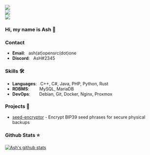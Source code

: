 ![](https://komarev.com/ghpvc/?username=Ashintosh&color=6aa6f8)<br>
![](https://img.shields.io/github/followers/Ashintosh?style=social)<br>
![](https://img.shields.io/github/stars/Ashintosh?style=social)<br>

### Hi, my name is Ash 👋

### Contact
- **Email**: &nbsp;  ash(at)opensrc(dot)one
- **Discord**: &nbsp;  AsH#2345

### Skills 🛠️
- **Languages**: &nbsp;        C++, C#, Java, PHP, Python, Rust
- **RDBMS**:   &nbsp;&nbsp;   MySQL, MariaDB
- **DevOps**:  &ensp;&nbsp;&nbsp;    Debian, Git, Docker, Nginx, Proxmox

### Projects 🐾
- [seed-encryptor](https://github.com/opensrc-one/seed-encryptor) - Encrypt BIP39 seed phrases for secure physical backups

### Github Stats ⭐
[![Ash's github stats](https://github-readme-stats.vercel.app/api?username=Ashintosh&show_icons=true&theme=tokyonight)](https://github.com/anuraghazra/github-readme-stats)
